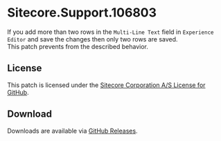 # Sitecore.Support.106803
If you add more than two rows in the `Multi-Line Text` field in `Experience Editor` and save the changes then only two rows are saved.<br>
This patch prevents from the described behavior.

## License  
This patch is licensed under the [Sitecore Corporation A/S License for GitHub](https://github.com/sitecoresupport/Sitecore.Support.106803/blob/master/LICENSE).  

## Download  
Downloads are available via [GitHub Releases](https://github.com/sitecoresupport/Sitecore.Support.106803/releases).  
